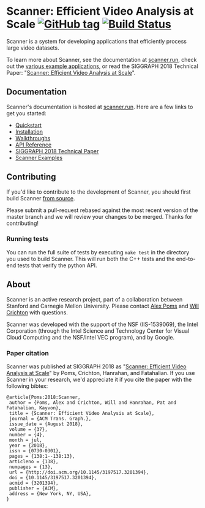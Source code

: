 # Scanner: Efficient Video Analysis at Scale [![GitHub tag](https://img.shields.io/github/tag/scanner-research/scanner.svg)](https://GitHub.com/scanner-research/scanner/tags/) [![Build Status](https://travis-ci.org/scanner-research/scanner.svg?branch=master)](https://travis-ci.org/scanner-research/scanner) #

Scanner is a system for developing applications that efficiently process large video datasets. 

To learn more about Scanner, see the documentation at [scanner.run](http://scanner.run), check out the [various example applications](https://github.com/scanner-research/scanner/tree/master/examples), or read the SIGGRAPH 2018 Technical Paper: "[Scanner: Efficient Video Analysis at Scale](http://graphics.stanford.edu/papers/scanner/)".

## Documentation

Scanner's documentation is hosted at [scanner.run](http://scanner.run). Here
are a few links to get you started:

* [Quickstart](https://scanner.run/guide/quickstart.html#quickstart)
* [Installation](https://scanner.run/guide/getting-started.html#getting-started)
* [Walkthroughs](https://scanner.run/guide/walkthrough.html#walkthrough)
* [API Reference](https://scanner.run/api.html)
* [SIGGRAPH 2018 Technical Paper](http://graphics.stanford.edu/papers/scanner/poms18_scanner.pdf)
* [Scanner Examples](https://github.com/scanner-research/scanner/tree/master/examples)

## Contributing

If you'd like to contribute to the development of Scanner, you should first
build Scanner [from source](http://scanner.run/from_source.html).

Please submit a pull-request rebased against the most recent version of the
master branch and we will review your changes to be merged. Thanks for
contributing!

### Running tests
You can run the full suite of tests by executing `make test` in the directory
you used to build Scanner. This will run both the C++ tests and the end-to-end
tests that verify the python API.

## About
Scanner is an active research project, part of a collaboration between Stanford and Carnegie Mellon University. Please contact [Alex Poms](https://github.com/apoms) and [Will Crichton](https://github.com/willcrichton) with questions.

Scanner was developed with the support of the NSF (IIS-1539069), the Intel Corporation (through the Intel Science and Technology Center for Visual Cloud Computing and the NSF/Intel VEC program), and by Google.

### Paper citation
Scanner was published at SIGGRAPH 2018 as "[Scanner: Efficient Video Analysis at Scale](http://graphics.stanford.edu/papers/scanner/)" by Poms, Crichton, Hanrahan, and Fatahalian. If you use Scanner in your research, we'd appreciate it if you cite the paper with the following bibtex:
```
@article{Poms:2018:Scanner,
 author = {Poms, Alex and Crichton, Will and Hanrahan, Pat and Fatahalian, Kayvon},
 title = {Scanner: Efficient Video Analysis at Scale},
 journal = {ACM Trans. Graph.},
 issue_date = {August 2018},
 volume = {37},
 number = {4},
 month = jul,
 year = {2018},
 issn = {0730-0301},
 pages = {138:1--138:13},
 articleno = {138},
 numpages = {13},
 url = {http://doi.acm.org/10.1145/3197517.3201394},
 doi = {10.1145/3197517.3201394},
 acmid = {3201394},
 publisher = {ACM},
 address = {New York, NY, USA},
} 
```

